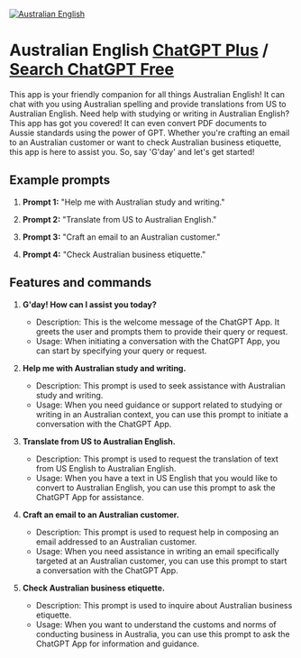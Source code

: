 
[![Australian English](https://files.oaiusercontent.com/file-Y8EWH9rJkXSUxcMkYD6kPSvY?se=2123-10-17T10%3A14%3A13Z&sp=r&sv=2021-08-06&sr=b&rscc=max-age%3D31536000%2C%20immutable&rscd=attachment%3B%20filename%3D4b481713-caea-43a2-ab9b-b32b7d2a2a31.png&sig=GZKWglN5rrKD%2BZTCRt1362sYCc3gH02rhbaUeqOVmTo%3D)](https://chat.openai.com/g/g-giBC1tk1d-australian-english)

# Australian English [ChatGPT Plus](https://chat.openai.com/g/g-giBC1tk1d-australian-english) / [Search ChatGPT Free](https://gptcall.net/index.html#/?search=Australian%20English)

This app is your friendly companion for all things Australian English! It can chat with you using Australian spelling and provide translations from US to Australian English. Need help with studying or writing in Australian English? This app has got you covered! It can even convert PDF documents to Aussie standards using the power of GPT. Whether you're crafting an email to an Australian customer or want to check Australian business etiquette, this app is here to assist you. So, say 'G'day' and let's get started!

## Example prompts

1. **Prompt 1:** "Help me with Australian study and writing."

2. **Prompt 2:** "Translate from US to Australian English."

3. **Prompt 3:** "Craft an email to an Australian customer."

4. **Prompt 4:** "Check Australian business etiquette."


## Features and commands

1. **G'day! How can I assist you today?**
    - Description: This is the welcome message of the ChatGPT App. It greets the user and prompts them to provide their query or request.
    - Usage: When initiating a conversation with the ChatGPT App, you can start by specifying your query or request.

2. **Help me with Australian study and writing.**
    - Description: This prompt is used to seek assistance with Australian study and writing.
    - Usage: When you need guidance or support related to studying or writing in an Australian context, you can use this prompt to initiate a conversation with the ChatGPT App.

3. **Translate from US to Australian English.**
    - Description: This prompt is used to request the translation of text from US English to Australian English.
    - Usage: When you have a text in US English that you would like to convert to Australian English, you can use this prompt to ask the ChatGPT App for assistance.

4. **Craft an email to an Australian customer.**
    - Description: This prompt is used to request help in composing an email addressed to an Australian customer.
    - Usage: When you need assistance in writing an email specifically targeted at an Australian customer, you can use this prompt to start a conversation with the ChatGPT App.

5. **Check Australian business etiquette.**
    - Description: This prompt is used to inquire about Australian business etiquette.
    - Usage: When you want to understand the customs and norms of conducting business in Australia, you can use this prompt to ask the ChatGPT App for information and guidance.



